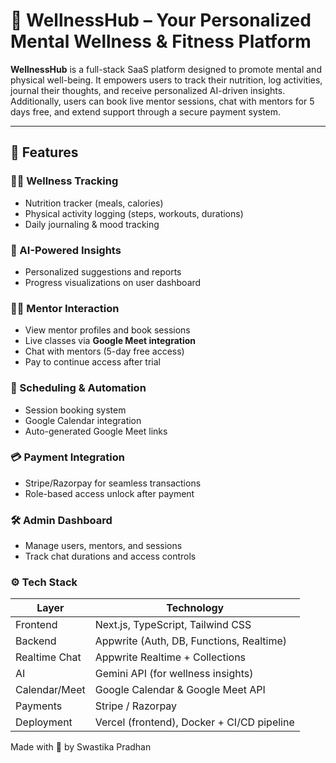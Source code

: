 # 🌿 WellnessHub – Your Personalized Mental Wellness & Fitness Platform

**WellnessHub** is a full-stack SaaS platform designed to promote mental and physical well-being. It empowers users to track their nutrition, log activities, journal their thoughts, and receive personalized AI-driven insights. Additionally, users can book live mentor sessions, chat with mentors for 5 days free, and extend support through a secure payment system.

---

## 🚀 Features

### 🧘‍♀️ Wellness Tracking
- Nutrition tracker (meals, calories)
- Physical activity logging (steps, workouts, durations)
- Daily journaling & mood tracking

### 🧠 AI-Powered Insights
- Personalized suggestions and reports
- Progress visualizations on user dashboard

### 👨‍🏫 Mentor Interaction
- View mentor profiles and book sessions
- Live classes via **Google Meet integration**
- Chat with mentors (5-day free access)
- Pay to continue access after trial

### 📅 Scheduling & Automation
- Session booking system
- Google Calendar integration
- Auto-generated Google Meet links

### 💳 Payment Integration
- Stripe/Razorpay for seamless transactions
- Role-based access unlock after payment

### 🛠 Admin Dashboard
- Manage users, mentors, and sessions
- Track chat durations and access controls

### ⚙️ Tech Stack

| Layer         | Technology                                  |
|---------------|---------------------------------------------|
| Frontend      | Next.js, TypeScript, Tailwind CSS           |
| Backend       | Appwrite (Auth, DB, Functions, Realtime)    |
| Realtime Chat | Appwrite Realtime + Collections             |
| AI            | Gemini API (for wellness insights)          |
| Calendar/Meet | Google Calendar & Google Meet API           |
| Payments      | Stripe / Razorpay                           |
| Deployment    | Vercel (frontend), Docker + CI/CD pipeline  |







Made with 💚 by Swastika Pradhan


